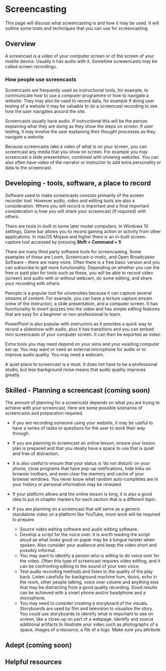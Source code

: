 # Screencasting
This page will discuss what screencasting is and how it may be used. It will outline some tools and techniques that you can use for screencasting.

## Overview 
A screencast is a video of your computer screen or of the screen of your mobile device. Usually it has audio with it. Sometime screeencasts may be called screen recordings.
### How people use screencasts
Screencasts are frequently used as instructional tools, for example, to communicate how to use a computer programme or how to navigate a website. 
They may also be used to record data, for example if doing user testing of a website it may be valuable to do a screencast recording to see how the user navigates around the site.

Screencasts usually have audio. If instructional this will be the person explaining what they are doing as they show the steps on screen. If user testing, it may involve the user explaining their thought processes as they navigate a website.

Because screencasts take a video of what is on your screen, you can screencast any media that you show on screen. For example you may screencast a slide presentation, combined with showing websites. You can also often have video of the narrator or instructor to add extra personality or data to the screencast.

## Developing - tools, software, a place to record
Software used to make screencasts consists primarily of the screen recorder tool. However audio, video and editing tools are also a consideration. Where you will record is important and a final important consideration is how you will share your screencast (if required) with others.

There are tools in-built in some later model computers. In Windows 10 settings, Game bar allows you to record gaming action or activity from other applications. In macOS Mojave and higher there is an in-built screen-capture tool accessed by pressing **Shift + Command + 5**

There are many third party software tools for screencasting. Some examples of these are Loom, Screencast-o-matic, and Open Broadcaster Software – there are many more. Often there is a free basic version and you can subscribe to get more functionality. Depending on whether you use the free or paid plan for tools such as these, you will be able to record video (screen) and audio with or without webcam, do some editing, and share your recording with others.

Panopto is a popular tool for universities because it can capture several streams of content. For example, you can have a lecture capture stream (view of the instructor), a slide presentation, and a computer screen. It has functionality to insert quizzes into the video and has simple editing features that are easy for a beginner or non-professional to learn.

PowerPoint is also popular with instructors as it provides a quick way to record a slideshow with audio, plus it has transitions and you can embed mini screencasts of your computer screen. It can then be exported as video.

Extra tools you may need depend on your aims and your exisiting computer set up. You may want or need an external microphone for audio or to improve audio quality. You may need a webcam. 

A quiet place to screencast is a must. It does not have to be a professional studio, but less background noise means that audio quality improves greatly.

## Skilled - Planning a screencast (coming soon)
The amount of planning for a screencast depends on what you are trying to achieve with your screencast. Here are some possible scenarios of screencasts and preparation required. 
-  If you are recording someone using your website, it may be useful to have a series of tasks or questions for the user to work their way through.
-  If you are planning to screencast an online lesson, ensure your lesson plan is prepared and that you ideally have a space to use that is quiet and free of distraction. 
-  It is also useful to ensure that your status is ‘do not disturb’ on your phone, close programs that have pop-up notifications, hide links on browser toolbars, and even clear the memory and cache of your browser windows. You never know what random auto-completes are in your history or personal information may be revealed. 
-  If your platform allows and the online lesson is long, it is also a good idea to put in chapter markers for each section that is a different topic.
-  If you are planning on a screencast that will serve as a generic standalone video on a platform like YouTube, more work will be required to prepare.

    - Source video editing software and audio editing software. 
    - Develop a script for the voice over. It is worth reading the script aloud as what looks good on paper may be a tongue twister when spoken. Also consider your audience and keep the video short and possibly informal.
    - You may want to identify a person who is willing to do voice over for the video. Often this type of screencast requires video editing, and it can be confronting editing to the sound of your own voice.
    - Test audio recording methods and listen to the quality of the play back. Listen carefully for background machine hum, doors, echo in the room, other people talking, voice over volume and anything else that may be distracting from a good quality recording. Good results can be achieved with a smart phone and/or headphone and a microphone. 
    - You may need to consider creating a storyboard of the visuals. Storyboards are used by film and television to visualise the story. You could use storyboards to identify what is important to see on screen, like a close-up on part of a webpage.
Identify and source additional artifacts to illustrate your video such as photographs of a space, images of a resource, a file of a logo. Make sure you attribute 
 


## Adept (coming soon)


## Helpful resources    
